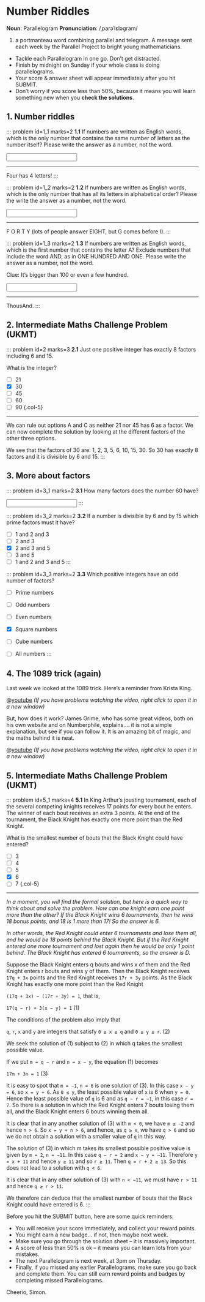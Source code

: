 # Number Riddles

<div class="dictionary">

__Noun__: Parallelogram
__Pronunciation__: /ˌparəˈlɛləɡram/

1. a portmanteau word combining parallel and telegram. A message sent each
week by the Parallel Project to bright young mathematicians.

</div>

*	Tackle each Parallelogram in one go. Don’t get distracted.
*	Finish by midnight on Sunday if your whole class is doing parallelograms.
*	Your score & answer sheet will appear immediately after you hit SUBMIT.
*	Don’t worry if you score less than 50%, because it means you will learn something new when you __check the solutions__.


## 1. Number riddles

::: problem id=1_1 marks=2
__1.1__ If numbers are written as English words, which is the only number that contains the same number of letters as the number itself? Please write the answer as a number, not the word.

<input solution="4"/>

---

Four has 4 letters!
:::

::: problem id=1_2 marks=2
__1.2__ If numbers are written as English words, which is the only number that has all its letters in alphabetical order? Please the write the answer as a number, not the word.

<input solution="40"/>

---

F O R T Y (lots of people answer EIGHT, but G comes before I).
:::

::: problem id=1_3 marks=2
__1.3__ If numbers are written as English words, which is the first number that contains the letter A? Exclude numbers that include the word AND, as in ONE HUNDRED AND ONE. Please write the answer as a number, not the word.

Clue: It’s bigger than 100 or even a few hundred.

<input solution="1,000"/>

---

ThousAnd.
:::


## 2. Intermediate Maths Challenge Problem (UKMT)
<!--- 2014 (7) --->

::: problem id=2 marks=3
__2.1__ Just one positive integer has exactly 8 factors including 6 and 15.  

What is the integer?

* [ ] 21
* [x] 30
* [ ] 45
* [ ] 60
* [ ] 90
{.col-5}

---

We can rule out options A and C as neither 21 nor 45 has 6 as a factor. We can now complete the solution by looking at the different factors of the other three options.  

We see that the factors of 30 are: 1, 2, 3, 5, 6, 10, 15, 30. So 30 has exactly 8 factors and it is divisible by 6 and 15.
:::


## 3. More about factors

::: problem id=3_1 marks=2
__3.1__ How many factors does the number 60 have?

<input solution="12"/>
:::

::: problem id=3_2 marks=2
__3.2__ If a number is divisible by 6 and by 15 which prime factors must it have?

* [ ] 1 and 2 and 3
* [ ] 2 and 3
* [x] 2 and 3 and 5
* [ ] 3 and 5
* [ ] 1 and 2 and 3 and 5
:::

::: problem id=3_3 marks=2
__3.3__ Which positive integers have an odd number of factors?

* [ ] Prime numbers
* [ ] Odd numbers
* [ ] Even numbers
* [x] Square numbers
* [ ] Cube numbers
* [ ] All numbers
:::


## 4. The 1089 trick (again)

Last week we looked at the 1089 trick. Here’s a reminder from Krista King.

@[youtube](rNInNmcgAiY?rel=0) _(If you have problems watching the video, right click to open it in a new window)_

But, how does it work? James Grime, who has some great videos, both on his own website and on Numberphile, explains…. it is not a simple explanation, but see if you can follow it. It is an amazing bit of magic, and the maths behind it is neat.

@[youtube](ee0xnIywEqk?rel=0) _(If you have problems watching the video, right click to open it in a new window)_


## 5. Intermediate Maths Challenge Problem (UKMT)
<!--- 2014 (21) --->

::: problem id=5_1 marks=4
__5.1__ In King Arthur’s jousting tournament, each of the several competing knights receives 17 points for every bout he enters. The winner of each bout receives an extra 3 points. At the end of the tournament, the Black Knight has exactly one more point than the Red Knight.  

What is the smallest number of bouts that the Black Knight could have entered?

* [ ] 3
* [ ] 4
* [ ] 5
* [x] 6
* [ ] 7
{.col-5}

---

_In a moment, you will find the formal solution, but here is a quick way to think about and solve the problem. How can one knight earn one point more than the other? If the Black Knight wins 6 tournaments, then he wins 18 bonus points, and 18 is 1 more than 17! So the answer is 6._

_In other words, the Red Knight could enter 6 tournaments and lose them all, and he would be 18 points behind the Black Knight. But if the Red Knight entered one more tournament and lost again then he would be only 1 point behind. The Black Knight has entered 6 tournaments, so the answer is D._

Suppose the Black Knight enters q bouts and wins x of them and the Red Knight enters r bouts and wins y of them. Then the Black Knight receives `17q + 3x` points and the Red Knight receives `17r + 3y` points. As the Black Knight has exactly one more point than the Red Knight  

`(17q + 3x) − (17r + 3y) = 1`, that is,  

`17(q − r) + 3(x − y) = 1` (1)  

The conditions of the problem also imply that  

`q`, `r`, `x` and `y` are integers that satisfy `0 ≤ x ≤ q` and `0 ≤ y ≤ r`. (2)  

We seek the solution of (1) subject to (2) in which q takes the smallest possible value.  

If we put `m = q − r` and `n = x − y`, the equation (1) becomes  

`17m + 3n = 1` (3)  

It is easy to spot that `m = −1`, `n = 6` is one solution of (3). In this case `x − y = 6`, so `x = y + 6`. As `0 ≤ y`, the least possible value of `x` is 6 when `y = 0`. Hence the least possible value of `q` is 6 and as `q − r = −1`, in this case `r = 7`. So there is a solution in which the Red Knight enters 7 bouts losing them all, and the Black Knight enters 6 bouts winning them all.  

It is clear that in any another solution of (3) with `m < 0`, we have `m ≤ −2` and hence `n > 6`. So `x = y + n > 6`, and hence, as `q ≥ x`, we have `q > 6` and so we do not obtain a solution with a smaller value of `q` in this way.  

The solution of (3) in which m takes its smallest possible positive value is given by `m = 2`, `n = −11`. In this case `q − r = 2` and `x − y = −11`. Therefore `y = x + 11` and hence `y ≥ 11` and so `r ≥ 11`. Then `q = r + 2 ≥ 13`. So this does not lead to a solution with `q < 6`.  

It is clear that in any other solution of (3) with `n < −11`, we must have `r > 11` and hence `q ≥ r > 11`.  

We therefore can deduce that the smallest number of bouts that the Black Knight could have entered is 6.
:::


Before you hit the SUBMIT button, here are some quick reminders:

*	You will receive your score immediately, and collect your reward points.
*	You might earn a new badge... if not, then maybe next week.
*	Make sure you go through the solution sheet – it is massively important.
*	A score of less than 50% is ok – it means you can learn lots from your mistakes.
*	The next Parallelogram is next week, at 3pm on Thursday.
*	Finally, if you missed any earlier Parallelograms, make sure you go back and complete them. You can still earn reward points and badges by completing missed Parallelograms.

Cheerio,
Simon.
